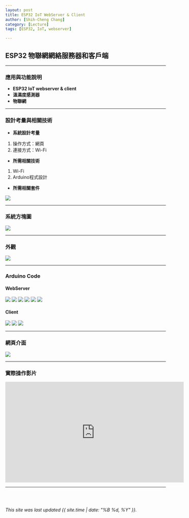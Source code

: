 ```yaml
---
layout: post
title: ESP32 IoT WebServer & Client
author: [Shih-Cheng Chang]
category: [Lecture]
tags: [ESP32, IoT, webserver]

---
```


## ESP32 物聯網網絡服務器和客戶端

---
### 應用與功能說明

* **ESP32 IoT webserver & client**
* **溫濕度感測器**
* **物聯網**

---
### 設計考量與相關技術
* **系統設計考量**
 1. 操作方式：網頁
 2. 連接方式：Wi-Fi

* **所需相關技術**
 1. Wi-Fi
 2. Arduino程式設計

* **所需相關套件**

![](https://github.com/PinLe1920/MCU-project/blob/main/images/A100013-1-DHT11.png?raw=true)

---
### 系統方塊圖

![](https://github.com/PinLe1920/MCU-project/blob/main/images/IOT.jpg?raw=true)

---
### 外觀

![](https://github.com/PinLe1920/MCU-project/blob/main/images/IMG_4020.jpg?raw=true)

---
### Arduino Code
#### WebServer
![](https://github.com/PinLe1920/MCU-project/blob/main/images/WebServer(1).jpg?raw=true)
![](https://github.com/PinLe1920/MCU-project/blob/main/images/WebServer(2).jpg?raw=true)
![](https://github.com/PinLe1920/MCU-project/blob/main/images/WebServer(3).png?raw=true)
![](https://github.com/PinLe1920/MCU-project/blob/main/images/WebServer(4).png?raw=true)
![](https://github.com/PinLe1920/MCU-project/blob/main/images/WebServer(5).png?raw=true)
![](https://github.com/PinLe1920/MCU-project/blob/main/images/WebServer(6).png?raw=true)

#### Client
![](https://github.com/PinLe1920/MCU-project/blob/main/images/Webclient(1).png?raw=true)
![](https://github.com/PinLe1920/MCU-project/blob/main/images/Webclient(2).jpg?raw=true)
![](https://github.com/PinLe1920/MCU-project/blob/main/images/Webclient(3).png?raw=true)

---
### 網頁介面

![](https://github.com/PinLe1920/MCU-project/blob/main/images/截圖%202023-05-05%20上午10.09.22.png?raw=true)

---
### 實際操作影片

<iframe width="560" height="315" src="https://www.youtube.com/embed/MBti_bH6ZAE" title="YouTube video player" frameborder="0" allow="accelerometer; autoplay; clipboard-write; encrypted-media; gyroscope; picture-in-picture; web-share" allowfullscreen></iframe>

---
<br>
<br>

*This site was last updated {{ site.time | date: "%B %d, %Y" }}.*
